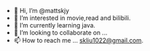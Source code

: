 - 👋 Hi, I’m @mattskjy
- 👀 I’m interested in movie,read and bilibili.
- 🌱 I’m currently learning java.
- 💞️ I’m looking to collaborate on ...
- 📫 How to reach me ... skliu1022@gmail.com.

<!---
mattskjy/mattskjy is a ✨ special ✨ repository because its `README.md` (this file) appears on your GitHub profile.
You can click the Preview link to take a look at your changes.
--->
